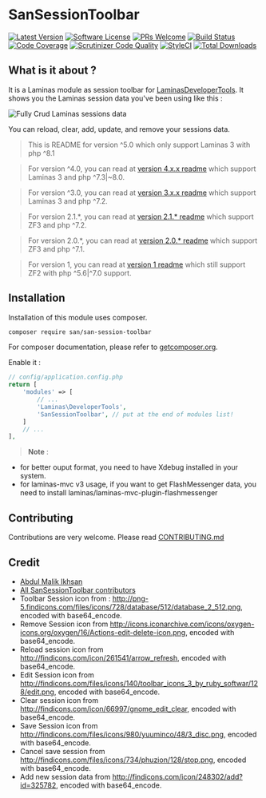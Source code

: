 SanSessionToolbar
=================

[![Latest Version](https://img.shields.io/github/release/samsonasik/SanSessionToolbar.svg?style=flat-square)](https://github.com/samsonasik/SanSessionToolbar/releases)
[![Software License](https://img.shields.io/badge/license-MIT-brightgreen.svg?style=flat-square)](LICENSE)
[![PRs Welcome](https://img.shields.io/badge/PRs-welcome-brightgreen.svg?style=flat-square)](http://makeapullrequest.com)
[![Build Status](https://scrutinizer-ci.com/g/samsonasik/SanSessionToolbar/badges/build.png?b=master)](https://scrutinizer-ci.com/g/samsonasik/SanSessionToolbar/build-status/master)
[![Code Coverage](https://scrutinizer-ci.com/g/samsonasik/SanSessionToolbar/badges/coverage.png?b=master)](https://scrutinizer-ci.com/g/samsonasik/SanSessionToolbar/?branch=master)
[![Scrutinizer Code Quality](https://scrutinizer-ci.com/g/samsonasik/SanSessionToolbar/badges/quality-score.png?b=master)](https://scrutinizer-ci.com/g/samsonasik/SanSessionToolbar/?branch=master)
[![StyleCI](https://styleci.io/repos/21261604/shield)](https://styleci.io/repos/21261604)
[![Total Downloads](https://poser.pugx.org/san/san-session-toolbar/downloads)](https://packagist.org/packages/san/san-session-toolbar)

What is it about ?
-----------------
It is a Laminas module as session toolbar for [LaminasDeveloperTools](https://github.com/laminas/laminas-developer-tools). It shows you the Laminas session data you've been using like this :

![Fully Crud Laminas sessions data](https://cloud.githubusercontent.com/assets/459648/6867548/cad28e40-d4b5-11e4-911c-ffd8b88fd41f.png)

You can reload, clear, add, update, and remove your sessions data.

> This is README for version ^5.0 which only support Laminas 3 with php ^8.1

> For version ^4.0, you can read at [version 4.x.x readme](https://github.com/samsonasik/SanSessionToolbar/blob/4.x.x/README.md) which support Laminas 3 and php ^7.3|~8.0.

> For version ^3.0, you can read at [version 3.x.x readme](https://github.com/samsonasik/SanSessionToolbar/blob/3.x.x/README.md) which support Laminas 3 and php ^7.2.

> For version 2.1.*, you can read at [version 2.1.* readme](https://github.com/samsonasik/SanSessionToolbar/blob/2.1.x/README.md) which support ZF3 and php ^7.2.

> For version 2.0.*, you can read at [version 2.0.* readme](https://github.com/samsonasik/SanSessionToolbar/blob/2.0.x/README.md) which support ZF3 and php ^7.1.

> For version 1, you can read at [version 1 readme](https://github.com/samsonasik/SanSessionToolbar/tree/1.x.x) which still support ZF2 with php ^5.6|^7.0 support.

Installation
------------

Installation of this module uses composer.

```sh
composer require san/san-session-toolbar
```

For composer documentation, please refer to [getcomposer.org](https://getcomposer.org/).

Enable it :
```php
// config/application.config.php
return [
    'modules' => [
        // ...
        'Laminas\DeveloperTools',
        'SanSessionToolbar', // put at the end of modules list!
    ]
    // ...
],
```

> **Note** :
- for better ouput format, you need to have Xdebug installed in your system.
- for laminas-mvc v3 usage, if you want to get FlashMessenger data, you need to install laminas/laminas-mvc-plugin-flashmessenger

Contributing
------------
Contributions are very welcome. Please read [CONTRIBUTING.md](https://github.com/samsonasik/SanSessionToolbar/blob/master/CONTRIBUTING.md)

Credit
------

- [Abdul Malik Ikhsan](https://github.com/samsonasik)
- [All SanSessionToolbar contributors](https://github.com/samsonasik/SanSessionToolbar/contributors)
- Toolbar Session icon from : http://png-5.findicons.com/files/icons/728/database/512/database_2_512.png, encoded with base64_encode.
- Remove Session icon from http://icons.iconarchive.com/icons/oxygen-icons.org/oxygen/16/Actions-edit-delete-icon.png, encoded with base64_encode.
- Reload session icon from http://findicons.com/icon/261541/arrow_refresh, encoded with base64_encode.
- Edit Session icon from http://findicons.com/files/icons/140/toolbar_icons_3_by_ruby_softwar/128/edit.png, encoded with base64_encode.
- Clear session icon from http://findicons.com/icon/66997/gnome_edit_clear, encoded with base64_encode.
- Save Session icon from http://findicons.com/files/icons/980/yuuminco/48/3_disc.png, encoded with base64_encode.
- Cancel save session from http://findicons.com/files/icons/734/phuzion/128/stop.png, encoded with base64_encode.
- Add new session data from http://findicons.com/icon/248302/add?id=325782, encoded with base64_encode.
